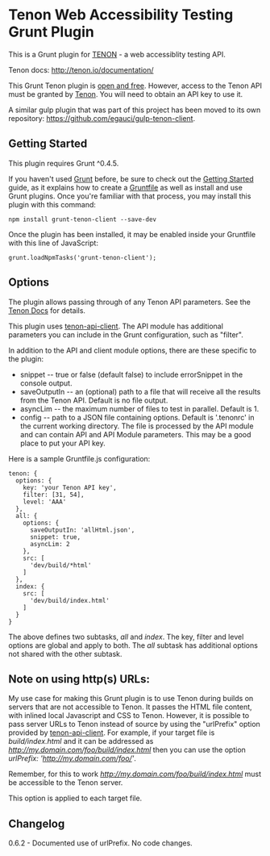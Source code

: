 Tenon Web Accessibility Testing Grunt Plugin
============================================

This is a Grunt plugin for [TENON](http://tenon.io/) - a web accessiblity testing API.

Tenon docs: http://tenon.io/documentation/

This Grunt Tenon plugin is [open and free](https://github.com/egauci/grunt-tenon-client/blob/master/LICENSE).
However, access to the Tenon API must be granted by [Tenon](http://tenon.io/).
You will need to obtain an API key to use it.

A similar gulp plugin that was part of this project has been moved to its own
repository: https://github.com/egauci/gulp-tenon-client.

Getting Started
---------------
This plugin requires Grunt ^0.4.5.

If you haven't used [Grunt](http://gruntjs.com/) before, be sure to check out the
[Getting Started](http://gruntjs.com/getting-started) guide, as it explains how to
create a [Gruntfile](http://gruntjs.com/sample-gruntfile) as well as install and use
Grunt plugins. Once you're familiar with that process, you may install this plugin
with this command:

    npm install grunt-tenon-client --save-dev

Once the plugin has been installed, it may be enabled inside your Gruntfile with this
line of JavaScript:

    grunt.loadNpmTasks('grunt-tenon-client');

Options
-------

The plugin allows passing through of any Tenon API parameters. See the
[Tenon Docs](http://tenon.io/documentation/) for details.

This plugin uses [tenon-api-client](https://github.com/egauci/tenon-api-client). The
API module has additional parameters you can include in the Grunt configuration, such as
"filter".

In addition to the API and client module options, there are these specific to the plugin:

- snippet -- true or false (default false) to include errorSnippet in the console output.
- saveOutputIn -- an (optional) path to a file that will receive all the results from the Tenon API. Default is no file output.
- asyncLim -- the maximum number of files to test in parallel. Default is 1.
- config -- path to a JSON file containing options. Default is '.tenonrc' in the current working directory.
The file is processed by the API module and can contain API and API Module parameters.
This may be a good place to put your API key.

Here is a sample Gruntfile.js configuration:

    tenon: {
      options: {
        key: 'your Tenon API key',
        filter: [31, 54],
        level: 'AAA'
      },
      all: {
        options: {
          saveOutputIn: 'allHtml.json',
          snippet: true,
          asyncLim: 2
        },
        src: [
          'dev/build/*html'
        ]
      },
      index: {
        src: [
          'dev/build/index.html'
        ]
      }
    }

The above defines two subtasks, *all* and *index*. The key, filter and level options are global and apply to both.
The *all* subtask has additional options not shared with the other subtask.


Note on using http(s) URLs:
---------------------------

My use case for making this Grunt plugin is to use Tenon during builds on servers that are not accessible to Tenon.
It passes the HTML file content, with inlined local Javascript and CSS to Tenon. However, it is possible to pass
server URLs to Tenon instead of source by using the "urlPrefix" option provided by
[tenon-api-client](https://github.com/egauci/tenon-api-client). For example, if your target file is
*build/index.html* and it can be addressed as *http://my.domain.com/foo/build/index.html* then you can
use the option *urlPrefix: 'http://my.domain.com/foo/'*.

Remember, for this to work *http://my.domain.com/foo/build/index.html* must be accessible to the Tenon server.

This option is applied to each target file.

Changelog
---------

  0.6.2 - Documented use of urlPrefix. No code changes.
